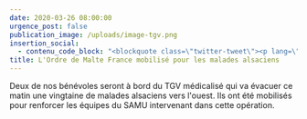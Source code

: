 ```yaml
---
date: 2020-03-26 08:00:00
urgence_post: false
publication_image: /uploads/image-tgv.png
insertion_social:
  - contenu_code_block: "<blockquote class=\"twitter-tweet\"><p lang=\"fr\" dir=\"ltr\">Avec, à son bord, 2 bénévoles de l&#39;Ordre de Malte France \U0001F64C <a href=\"https://t.co/VvXHwn0H7o\">https://t.co/VvXHwn0H7o</a></p>&mdash; Ordre de Malte France (@Malte_France) <a href=\"https://twitter.com/Malte_France/status/1242842635414441985?ref_src=twsrc%5Etfw\">March 25, 2020</a></blockquote> <script async src=\"https://platform.twitter.com/widgets.js\" charset=\"utf-8\"></script>"
title: L'Ordre de Malte France mobilisé pour les malades alsaciens
---
```


Deux de nos b&eacute;n&eacute;voles seront &agrave; bord du TGV m&eacute;dicalis&eacute; qui va &eacute;vacuer ce matin une vingtaine de malades alsaciens vers l'ouest. Ils ont &eacute;t&eacute; mobilis&eacute;s pour renforcer les &eacute;quipes du SAMU intervenant dans cette op&eacute;ration.&nbsp;&nbsp;

&nbsp;